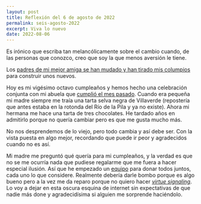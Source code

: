 ```yaml
---
layout: post
title: Reflexión del 6 de agosto de 2022
permalink: seis-agosto-2022
excerpt: Viva lo nuevo
date: 2022-08-06
---
```


Es irónico que escriba tan melancólicamente sobre el cambio cuando, de las personas que conozco, creo que soy la que menos aversión le tiene.

Los [padres de mi mejor amiga se han mudado y han tirado mis columpios](https://rbarbadillo.github.io/veintisiete-junio-2022) para construir unos nuevos. 

Hoy es mi vigésimo octavo cumpleaños y hemos hecho una celebración conjunta con mi abuela que [cumplió el mes pasado](https://rbarbadillo.github.io/once-julio-2022). Cuando era pequeña mi madre siempre me traía una tarta selva negra de Villaverde (repostería que antes estaba en la rotonda del Río de la Pila y ya no existe). Ahora mi hermana me hace una tarta de tres chocolates. He tardado años en admitirlo porque no quería cambiar pero es que me gusta mucho más.

No nos desprendemos de lo viejo, pero todo cambia y así debe ser. Con la vista puesta en algo mejor, recordando que puede ir peor y agradecidos cuando no es así.

Mi madre me preguntó qué quería para mi cumpleaños, y la verdad es que no se me ocurría nada que pudiese regalarme que me fuera a hacer especial ilusión. Así que he empezado un [equipo](https://ayudaefectiva.org/c/qqswvm) para donar todos juntos, cada uno lo que considere. Realmente debería darle bombo porque es algo bueno pero a la vez me da reparo porque no quiero hacer _[virtue signaling](https://en.wikipedia.org/wiki/Virtue_signalling)_. Lo voy a dejar en esta oscura esquina de internet sin expectativas de que nadie más done y agradecidísima si alguien me sorprende haciéndolo.